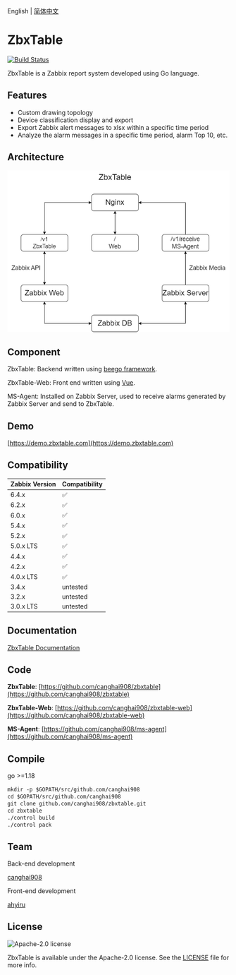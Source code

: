 English | [简体中文](./README.zh-CN.md)

# ZbxTable

[![Build Status](https://drone.cactifans.org/api/badges/canghai908/zbxtable/status.svg?ref=refs/heads/2.1)](https://drone.cactifans.org/canghai908/zbxtable)

ZbxTable is a Zabbix report system developed using Go language.

## Features

- Custom drawing topology
- Device classification display and export
- Export Zabbix alert messages to xlsx within a specific time period
- Analyze the alarm messages in a specific time period, alarm Top 10, etc.

## Architecture

![1](/zbxtable.png)

## Component

ZbxTable: Backend written using [beego framework](https://github.com/astaxie/beego).

ZbxTable-Web: Front end written using [Vue](https://github.com/vuejs/vue).

MS-Agent: Installed on Zabbix Server, used to receive alarms generated by Zabbix Server and send to ZbxTable.

## Demo

[https://demo.zbxtable.com](https://demo.zbxtable.com)

## Compatibility

| Zabbix Version | Compatibility |
|:---------------| :------------ |
| 6.4.x          | ✅            |
| 6.2.x          | ✅            |
| 6.0.x          | ✅            |
| 5.4.x          | ✅            |
| 5.2.x          | ✅            |
| 5.0.x LTS      | ✅            |
| 4.4.x          | ✅            |
| 4.2.x          | ✅            |
| 4.0.x LTS      | ✅            |
| 3.4.x          | untested      |
| 3.2.x          | untested      |
| 3.0.x LTS      | untested      |

## Documentation

[ZbxTable Documentation](https://zbxtable.com)

## Code

**ZbxTable**: [https://github.com/canghai908/zbxtable](https://github.com/canghai908/zbxtable)

**ZbxTable-Web**: [https://github.com/canghai908/zbxtable-web](https://github.com/canghai908/zbxtable-web)

**MS-Agent**: [https://github.com/canghai908/ms-agent](https://github.com/canghai908/ms-agent)

## Compile

go >=1.18

```
mkdir -p $GOPATH/src/github.com/canghai908
cd $GOPATH/src/github.com/canghai908
git clone github.com/canghai908/zbxtable.git
cd zbxtable
./control build
./control pack
```

## Team

Back-end development

[canghai908](https://github.com/canghai908)

Front-end development

[ahyiru](https://github.com/ahyiru)

## License

<img alt="Apache-2.0 license" src="https://s3-gz01.didistatic.com/n9e-pub/image/apache.jpeg" width="128">

ZbxTable is available under the Apache-2.0 license. See the [LICENSE](LICENSE) file for more info.
